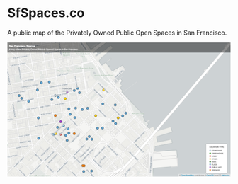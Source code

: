 # SfSpaces.co

A public map of the Privately Owned Public Open Spaces in San Francisco.

![Image of Map](https://github.com/jrejaud/SFPoposMap/blob/master/download.png?raw=true)
